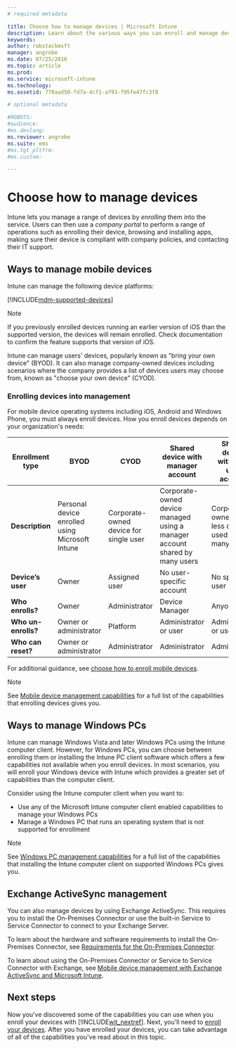 ```yaml
---
# required metadata

title: Choose how to manage devices | Microsoft Intune
description: Learn about the various ways you can enroll and manage devices.
keywords:
author: robstackmsft
manager: angrobe
ms.date: 07/25/2016
ms.topic: article
ms.prod:
ms.service: microsoft-intune
ms.technology:
ms.assetid: 770aad50-fd7a-4cf1-a793-f95fe47fc3f8

# optional metadata

#ROBOTS:
#audience:
#ms.devlang:
ms.reviewer: angrobe
ms.suite: ems
#ms.tgt_pltfrm:
#ms.custom:

---
```


# Choose how to manage devices
Intune lets you manage a range of devices by *enrolling* them into the service. Users can then use a *company portal* to perform a range of operations such as enrolling their device, browsing and installing apps, making sure their device is compliant with company policies, and contacting their IT support.

## Ways to manage mobile devices
Intune can manage the following device platforms:

[!INCLUDE[mdm-supported-devices](../includes/mdm-supported-devices.md)]

> [!NOTE]
> If you previously enrolled devices running an earlier version of iOS than the supported version, the devices will remain enrolled. Check documentation to confirm the feature supports that version of iOS.

Intune can manage users' devices, popularly known as "bring your own device" (BYOD). It can also manage company-owned devices including scenarios where the company provides a list of devices users may choose from, known as "choose your own device" (CYOD).

### Enrolling devices into management
For mobile device operating systems including iOS, Android and Windows Phone, you must always enroll devices. How you enroll devices depends on your organization's needs:

|Enrollment type|BYOD|CYOD|Shared device with manager account|Shared device without a user account|
|-------------------|--------|--------|--------------------------------------|----------------------------------------|
|**Description**|Personal device enrolled using Microsoft Intune|Corporate-owned device for single user|Corporate-owned device managed using a manager account shared by many users|Corporate-owned user-less device used by many users.|
|**Device’s user**|Owner|Assigned user|No user-specific account|No specific user|
|**Who enrolls?**|Owner|Administrator|Device Manager|Anyone|
|**Who un-enrolls?**|Owner or administrator|Platform |Administrator or user|Administrator or user|
|**Who can reset?**|Owner or administrator|Administrator|Administrator|Administrator|

For additional guidance, see [choose how to enroll mobile devices](/intune/get-started/choose-how-to-enroll-devices1).

> [!NOTE]
> See [Mobile device management capabilities](mobile-device-management-capabilities-in-microsoft-intune.md) for a full list of the capabilities that enrolling devices gives you.

## Ways to manage Windows PCs
Intune can manage Windows Vista and later Windows PCs using the Intune computer client. However, for Windows PCs, you can choose between enrolling them or installing the Intune PC client software which offers a few capabilities not available when you enroll devices. In most scenarios, you will enroll your Windows device with Intune which provides a greater set of capabilities than the computer client.

Consider using the Intune computer client when you want to:

- Use any of the Microsoft Intune computer client enabled capabilities to manage your Windows PCs
- Manage a Windows PC that runs an operating system that is not supported for enrollment

> [!NOTE]
> See [Windows PC management capabilities](windows-pc-management-capabilities-in-microsoft-intune.md) for a full list of the capabilities that installing the Intune computer client on supported Windows PCs gives you.

## Exchange ActiveSync management
You can also manage devices by using Exchange ActiveSync. This requires you to install the On-Premises Connector or use the built-in Service to Service Connector to connect to your Exchange Server.

To learn about the hardware and software requirements to install the On-Premises Connector, see [Requirements for the On-Premises Connector](/intune/deploy-use/intune-on-premises-exchange-connector#requirements-for-the-on-premises-connector).

To learn about using the On-Premises Connector or Service to Service Connector with Exchange, see [Mobile device management with Exchange ActiveSync and Microsoft Intune](/intune/deploy-use/mobile-device-management-with-exchange-activesync-and-microsoft-intune).



## Next steps
Now you've discovered some of the capabilities you can use when you enroll your devices with [!INCLUDE[wit_nextref](../includes/wit_nextref_md.md)]. Next, you'll need to [enroll your devices](/intune/deploy-use/enroll-devices-in-microsoft-intune). After you have enrolled your devices, you can take advantage of all of the capabilities you've read about in this topic. <!--lindavr: There's a logical flaw in our "get to know/get started" content. You can take the path in this topic or you can take the path in the What to know before your get started topic. And they don't cover the same ground. -->
